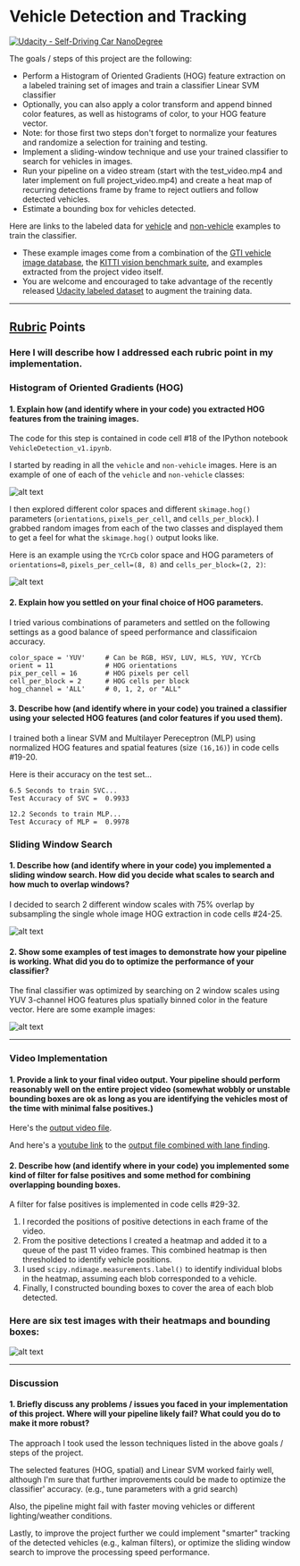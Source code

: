 # Vehicle Detection and Tracking
[![Udacity - Self-Driving Car NanoDegree](https://s3.amazonaws.com/udacity-sdc/github/shield-carnd.svg)](http://www.udacity.com/drive)


The goals / steps of this project are the following:

* Perform a Histogram of Oriented Gradients (HOG) feature extraction on a labeled training set of images and train a classifier Linear SVM classifier
* Optionally, you can also apply a color transform and append binned color features, as well as histograms of color, to your HOG feature vector. 
* Note: for those first two steps don't forget to normalize your features and randomize a selection for training and testing.
* Implement a sliding-window technique and use your trained classifier to search for vehicles in images.
* Run your pipeline on a video stream (start with the test_video.mp4 and later implement on full project_video.mp4) and create a heat map of recurring detections frame by frame to reject outliers and follow detected vehicles.
* Estimate a bounding box for vehicles detected.

Here are links to the labeled data for [vehicle](https://s3.amazonaws.com/udacity-sdc/Vehicle_Tracking/vehicles.zip) and [non-vehicle](https://s3.amazonaws.com/udacity-sdc/Vehicle_Tracking/non-vehicles.zip) examples to train the classifier.  
- These example images come from a combination of the [GTI vehicle image database](http://www.gti.ssr.upm.es/data/Vehicle_database.html), the [KITTI vision benchmark suite](http://www.cvlibs.net/datasets/kitti/), and examples extracted from the project video itself.   
- You are welcome and encouraged to take advantage of the recently released [Udacity labeled dataset](https://github.com/udacity/self-driving-car/tree/master/annotations) to augment the training data.  

---


[//]: # (Image References)
[image1]: ./examples/car_notcar.png
[image2]: ./examples/HOG_car_notcar.png
[image3]: ./examples/slide_subwindows.png
[image4]: ./examples/boxes_test_imgs.png
[image5]: ./examples/heat_bboxes.png
[video1]: ./output_video.mp4

## [Rubric](https://review.udacity.com/#!/rubrics/513/view) Points
### Here I will describe how I addressed each rubric point in my implementation.  


### Histogram of Oriented Gradients (HOG)

#### 1. Explain how (and identify where in your code) you extracted HOG features from the training images.

The code for this step is contained in code cell #18 of the IPython notebook `VehicleDetection_v1.ipynb`.

I started by reading in all the `vehicle` and `non-vehicle` images.  Here is an example of one of each of the `vehicle` and `non-vehicle` classes:

![alt text][image1]

I then explored different color spaces and different `skimage.hog()` parameters (`orientations`, `pixels_per_cell`, and `cells_per_block`).  I grabbed random images from each of the two classes and displayed them to get a feel for what the `skimage.hog()` output looks like.

Here is an example using the `YCrCb` color space and HOG parameters of `orientations=8`, `pixels_per_cell=(8, 8)` and `cells_per_block=(2, 2)`:


![alt text][image2]

#### 2. Explain how you settled on your final choice of HOG parameters.

I tried various combinations of parameters and settled on the following settings as a good balance of speed performance and classificaion accuracy.
```
color_space = 'YUV'     # Can be RGB, HSV, LUV, HLS, YUV, YCrCb
orient = 11             # HOG orientations
pix_per_cell = 16       # HOG pixels per cell
cell_per_block = 2      # HOG cells per block
hog_channel = 'ALL'     # 0, 1, 2, or "ALL"
```

#### 3. Describe how (and identify where in your code) you trained a classifier using your selected HOG features (and color features if you used them).

I trained both a linear SVM and Multilayer Pereceptron (MLP) using normalized HOG features and spatial features (size `(16,16)`) in code cells #19-20.

Here is their accuracy on the test set...
```
6.5 Seconds to train SVC...
Test Accuracy of SVC =  0.9933

12.2 Seconds to train MLP...
Test Accuracy of MLP =  0.9978
```


### Sliding Window Search

#### 1. Describe how (and identify where in your code) you implemented a sliding window search.  How did you decide what scales to search and how much to overlap windows?

I decided to search 2 different window scales with 75% overlap by subsampling the single whole image HOG extraction in code cells #24-25.

![alt text][image3]

#### 2. Show some examples of test images to demonstrate how your pipeline is working.  What did you do to optimize the performance of your classifier?

The final classifier was optimized by searching on 2 window scales using YUV 3-channel HOG features plus spatially binned color in the feature vector.  Here are some example images:

![alt text][image4]


---

### Video Implementation

#### 1. Provide a link to your final video output.  Your pipeline should perform reasonably well on the entire project video (somewhat wobbly or unstable bounding boxes are ok as long as you are identifying the vehicles most of the time with minimal false positives.)
Here's the [output video file](./output_video.mp4).

And here's a [youtube link](https://youtu.be/XHXD3tRlTyM) to the [output file combined with lane finding](./lane_plus_vehicle_video.mp4).

#### 2. Describe how (and identify where in your code) you implemented some kind of filter for false positives and some method for combining overlapping bounding boxes.

A filter for false positives is implemented in code cells #29-32.
1. I recorded the positions of positive detections in each frame of the video.  
2. From the positive detections I created a heatmap and added it to a queue of the past 11 video frames. This combined heatmap is then thresholded to identify vehicle positions.  
3. I used `scipy.ndimage.measurements.label()` to identify individual blobs in the heatmap, assuming each blob corresponded to a vehicle.  
4. Finally, I constructed bounding boxes to cover the area of each blob detected.  


### Here are six test images with their heatmaps and bounding boxes:

![alt text][image5]


---

### Discussion

#### 1. Briefly discuss any problems / issues you faced in your implementation of this project.  Where will your pipeline likely fail?  What could you do to make it more robust?

The approach I took used the lesson techniques listed in the above goals / steps of the project.

The selected features (HOG, spatial) and Linear SVM worked fairly well, although I'm sure that further improvements could be made to optimize the classifier' accuracy. (e.g., tune parameters with a grid search)

Also, the pipeline might fail with faster moving vehicles or different lighting/weather conditions.

Lastly, to improve the project further we could implement "smarter" tracking of the detected vehicles (e.g., kalman filters), or optimize the sliding window search to improve the processing speed performance.
